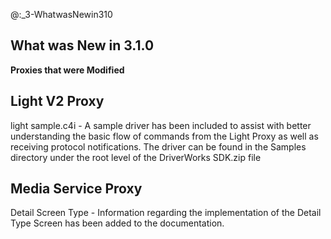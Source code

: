 
\@:\_3-WhatwasNewin310
## What was New in 3.1.0

**Proxies that were Modified**

## Light V2 Proxy

light sample.c4i - A sample driver has been included to assist with better understanding the basic flow of commands from the Light Proxy as well as receiving protocol notifications. The driver can be found in the Samples directory under the root level of the DriverWorks SDK.zip file


## Media Service Proxy

Detail Screen Type - Information regarding the implementation of the Detail Type Screen has been added to the documentation.





